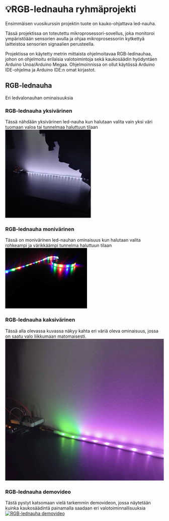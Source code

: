 # 💡RGB-lednauha ryhmäprojekti

Ensimmäisen vuosikurssin projektin tuote on kauko-ohjattava led-nauha.

Tässä projektissa on toteutettu mikroprosessori-sovellus, joka monitoroi ympäristöään sensorien avulla ja ohjaa mikroprosessoriin kytkettyä laitteistoa sensorien signaalien perusteella.

Projektissa on käytetty metrin mittaista ohjelmoitavaa RGB-ledinauhaa, johon on ohjelmoitu erilaisia valotoimintoja sekä kaukosäädin hyödyntäen Arduino Unoa/Arduino Megaa. Ohjelmoinnissa on ollut käytössä Arduino IDE-ohjelma ja Arduino IDE:n omat kirjastot. 




## RGB-lednauha
Eri ledvalonauhan ominaisuuksia

### RGB-lednauha yksivärinen
Tässä nähdään yksivärinen led-nauha kun halutaan valita vain yksi väri tuomaan valoa tai tunnelmaa haluttuun tilaan
![RGB-lednauha yksivärinen](https://github.com/TaruPe/Led-valonauha/blob/main/Img/RGBvalk.png)

### RGB-lednauha monivärinen
Tässä on monivärinen led-nauhan ominaisuus kun halutaan valita rohkeampi ja värikkäämpi tunnelma haluttuun tilaan
![RGB-lednauha monivärinen](https://github.com/TaruPe/Led-valonauha/blob/main/Img/RGBmoni.png)

### RGB-lednauha kaksivärinen
Tässä alla olevassa kuvassa näkyy kahta eri väriä oleva ominaisuus, jossa on saatu valo liikkumaan matomaisesti.
![RGB-lednauha kaksivärinen](https://github.com/TaruPe/Led-valonauha/blob/main/Img/RGBled.png)

### RGB-lednauha demovideo
Tästä pystyt katsomaan vielä tarkemmin demovideon, jossa näytetään kuinka kaukosäädintä painamalla saadaan eri valotoiminnallisuuksia
[![RGB-lednauha demovideo](https://youtube.com/shorts/EofRBfIiMEs?feature=share)](https://youtube.com/shorts/EofRBfIiMEs?feature=share)




